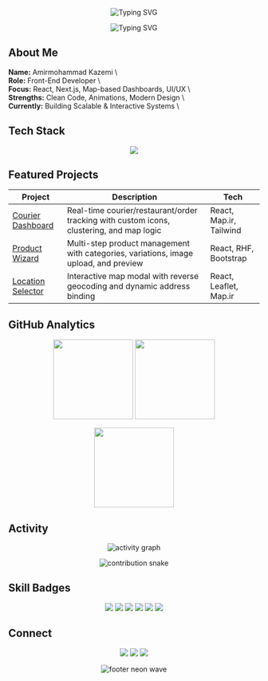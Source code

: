 <p align="center">
  <img src="https://readme-typing-svg.herokuapp.com?font=Orbitron&size=36&duration=3000&color=6AAFE6&center=true&vCenter=true&width=800&lines=Hey+There+👋" alt="Typing SVG" />
</p>
<p align="center">
  <img src="https://readme-typing-svg.herokuapp.com?font=Orbitron&size=28&duration=2500&color=6AAFE6&center=true&vCenter=true&width=600&lines=I'm+Amirmohammad+Kazemi" alt="Typing SVG"/>
</p>

## About Me

**Name:** Amirmohammad Kazemi  \  
**Role:** Front-End Developer  \  
**Focus:** React, Next.js, Map-based Dashboards, UI/UX  \  
**Strengths:** Clean Code, Animations, Modern Design  \  
**Currently:** Building Scalable & Interactive Systems  \  

## Tech Stack

<p align="center">
  <img src="https://skillicons.dev/icons?i=react,nextjs,ts,js,html,css,tailwind,bootstrap,laravel,php,nodejs,mysql,git,github,vite,figma&theme=dark" />
</p>

## Featured Projects

| Project | Description | Tech |
|---|---|---|
| [Courier Dashboard](https://github.com/Tocka69) | Real-time courier/restaurant/order tracking with custom icons, clustering, and map logic | React, Map.ir, Tailwind |
| [Product Wizard](https://github.com/Tocka69) | Multi-step product management with categories, variations, image upload, and preview | React, RHF, Bootstrap |
| [Location Selector](https://github.com/Tocka69) | Interactive map modal with reverse geocoding and dynamic address binding | React, Leaflet, Map.ir |

## GitHub Analytics

<p align="center">
  <img src="https://github-readme-stats.vercel.app/api?username=Tocka69&show_icons=true&hide_border=true&bg_color=0d1117&title_color=6AAFE6&icon_color=6AA6C7&text_color=c9d1d9" height="160"/>
  <img src="https://github-readme-streak-stats.herokuapp.com/?user=Tocka69&hide_border=true&background=0d1117&ring=5AA6C7&fire=5AA6C7&currStreakLabel=6AAFE6&dates=c9d1d9" height="160"/>
</p>

<p align="center">
  <img src="https://github-readme-stats.vercel.app/api/top-langs/?username=Tocka69&layout=compact&hide_border=true&bg_color=0d1117&title_color=6AAFE6&text_color=c9d1d9" height="160"/>
</p>

## Activity

<p align="center">
  <img src="https://github-readme-activity-graph.vercel.app/graph?username=Tocka69&bg_color=0d1117&line=5AA6C7&point=5AA6C7&color=c9d1d9&hide_border=true" alt="activity graph"/>
</p>

<p align="center">
  <img src="https://github-profile-trophy.vercel.app/?username=Tocka69&theme=algolia&no-frame=true&no-bg=true&margin-w=12" alt="contribution snake"/>
</p>

## Skill Badges

<p align="center">
  <img src="https://img.shields.io/badge/React-0d1117?style=for-the-badge&logo=react&logoColor=6AAFE6"/>
  <img src="https://img.shields.io/badge/Next.js-0d1117?style=for-the-badge&logo=next.js&logoColor=c9d1d9"/>
  <img src="https://img.shields.io/badge/Tailwind-0d1117?style=for-the-badge&logo=tailwindcss&logoColor=6AAFE6"/>
  <img src="https://img.shields.io/badge/TypeScript-0d1117?style=for-the-badge&logo=typescript&logoColor=6AAFE6"/>
  <img src="https://img.shields.io/badge/Laravel-0d1117?style=for-the-badge&logo=laravel&logoColor=c9d1d9"/>
  <img src="https://img.shields.io/badge/Map.ir-0d1117?style=for-the-badge&logo=mapbox&logoColor=5AA6C7"/>
</p>

## Connect

<p align="center">
  <a href="https://github.com/Tocka69"><img src="https://img.shields.io/badge/GitHub-0d1117?style=for-the-badge&logo=github&logoColor=6AAFE6"></a>
  <a href="https://www.linkedin.com/in/your-link"><img src="https://img.shields.io/badge/LinkedIn-0d1117?style=for-the-badge&logo=linkedin&logoColor=5AA6C7"></a>
  <a href="mailto:your.email@example.com"><img src="https://img.shields.io/badge/Email-0d1117?style=for-the-badge&logo=gmail&logoColor=6AAFE6"></a>
</p>

<p align="center">
  <img src="https://capsule-render.vercel.app/api?type=waving&height=140&section=footer&color=0:2e3440,100:5AA6C7" alt="footer neon wave"/>
</p>
